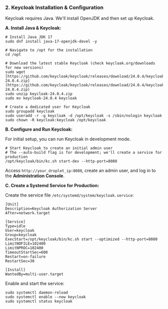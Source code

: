 ### 2. Keycloak Installation & Configuration

Keycloak requires Java. We'll install OpenJDK and then set up Keycloak.

**A. Install Java & Keycloak:**

```
# Install Java JDK 17
sudo dnf install java-17-openjdk-devel -y

# Navigate to /opt for the installation
cd /opt

# Download the latest stable Keycloak (check keycloak.org/downloads for new versions)
sudo wget [https://github.com/keycloak/keycloak/releases/download/24.0.4/keycloak-24.0.4.zip](https://github.com/keycloak/keycloak/releases/download/24.0.4/keycloak-24.0.4.zip)
sudo unzip keycloak-24.0.4.zip
sudo mv keycloak-24.0.4 keycloak

# Create a dedicated user for Keycloak
sudo groupadd keycloak
sudo useradd -r -g keycloak -d /opt/keycloak -s /sbin/nologin keycloak
sudo chown -R keycloak:keycloak /opt/keycloak
```

**B. Configure and Run Keycloak:**

For initial setup, you can run Keycloak in development mode.

```
# Start Keycloak to create an initial admin user
# The --auto-build flag is for development; we'll create a service for production
/opt/keycloak/bin/kc.sh start-dev --http-port=8080
```

Access `http://your_droplet_ip:8080`, create an admin user, and log in to the **Administration Console**.

**C. Create a Systemd Service for Production:**

Create the service file `/etc/systemd/system/keycloak.service`:

```
[Unit]
Description=Keycloak Authorization Server
After=network.target

[Service]
Type=idle
User=keycloak
Group=keycloak
ExecStart=/opt/keycloak/bin/kc.sh start --optimized --http-port=8080
LimitNOFILE=102400
LimitNPROC=102400
TimeoutStartSec=600
Restart=on-failure
RestartSec=30

[Install]
WantedBy=multi-user.target
```

Enable and start the service:

```
sudo systemctl daemon-reload
sudo systemctl enable --now keycloak
sudo systemctl status keycloak
```
